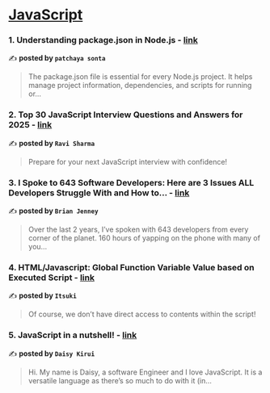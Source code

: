 
<h1><a href=https://medium.com/tag/javascript-development/recommended target="_blank" rel="noopener noreferrer">JavaScript</a></h1>
<h3>1. Understanding package.json in Node.js - <a href="https://medium.com/@patchayannot/understanding-package-json-in-node-js-6e19d59be3f8" target="_blank" rel="noopener noreferrer">link</a></h3>

✍️ **posted by `patchaya sonta`**

<blockquote>The package.json file is essential for every Node.js project. It helps manage project information, dependencies, and scripts for running or…</blockquote>

<h3>2. Top 30 JavaScript Interview Questions and Answers for 2025 - <a href="https://medium.com/@javascriptcentric/top-30-javascript-interview-questions-and-answers-for-2024-7f1e2d1d0638" target="_blank" rel="noopener noreferrer">link</a></h3>

✍️ **posted by `Ravi Sharma`**

<blockquote>Prepare for your next JavaScript interview with confidence!</blockquote>

<h3>3. I Spoke to 643 Software Developers: Here are 3 Issues ALL Developers Struggle With and How to… - <a href="https://medium.com/@brianjenney/i-spoke-to-643-software-developers-here-are-3-issues-all-developers-struggle-with-and-how-to-355979e96e69" target="_blank" rel="noopener noreferrer">link</a></h3>

✍️ **posted by `Brian Jenney`**

<blockquote>Over the last 2 years, I’ve spoken with 643 developers from every corner of the planet. 160 hours of yapping on the phone with many of you…</blockquote>

<h3>4. HTML/Javascript: Global Function Variable Value based on Executed Script - <a href="https://medium.com/@itsuki.enjoy/html-javascript-global-function-variable-value-based-on-executed-script-6e32feaed801" target="_blank" rel="noopener noreferrer">link</a></h3>

✍️ **posted by `Itsuki`**

<blockquote>Of course, we don’t have direct access to contents within the script!</blockquote>

<h3>5. JavaScript in a nutshell! - <a href="https://medium.com/@daisykirui/javascript-in-a-nutshell-669dab5b6e78" target="_blank" rel="noopener noreferrer">link</a></h3>

✍️ **posted by `Daisy Kirui`**

<blockquote>Hi. My name is Daisy, a software Engineer and I love JavaScript. It is a versatile language as there’s so much to do with it (in…</blockquote>

